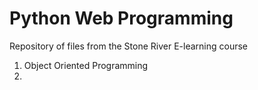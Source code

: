 # Python Web Programming

Repository of files from the Stone River E-learning course

1. Object Oriented Programming
2. 
